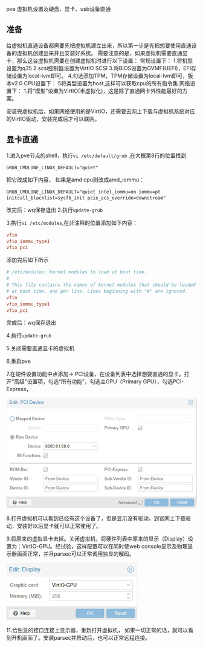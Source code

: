 pve 虚拟机设置及硬盘、显卡、usb设备直通

## 准备

给虚拟机直通设备都需要先把虚拟机建立出来，所以第一步是先把想要使用直通设备的虚拟机创建出来并且安装好系统。
需要注意的是，如果虚拟机需要直通显卡，那么这台虚拟机需要在创建虚拟机时进行以下设置：
常规设置下：
1.将机型设置为q35
2.scsi控制器设置为VirtIO SCSI
3.将BIOS设置为OVMF(UEFI)，EFI存储设置为local-lvm即可。
4.勾选添加TPM，TPM存储设置为local-lvm即可，版本v2.0
CPU设置下：
5将类型设置为host,这样可以获取cpu的所有指令集
网络设置下：
1.将“模型”设置为VirtIO(半虚拟化)，这是除了直通网卡外性能最好的方案。

安装完虚拟机后，如果网络使用的是VirtIO，还需要去网上下载与虚拟机系统对应的VirtIO驱动，安装完成后才可以联网。

## 显卡直通


1.进入pve节点的shell，执行`vi /etc/default/grub` ,在大概第8行的位置找到

```
GRUB_CMDLINE_LINUX_DEFAULT="quiet"
```

把它改成如下内容， 如果是amd cpu则改成amd_iommu：

```
GRUB_CMDLINE_LINUX_DEFAULT="quiet intel_iommu=on iommu=pt initcall_blacklist=sysfb_init pcie_acs_override=downstream"

```

改完后：wq保存退出
2.执行`update-grub`

3.执行`vi /etc/modules`,在非注释的位置添加如下内容：

```ini
vfio
vfio_iommu_type1
vfio_pci
```

添加完后如下所示

```ini
# /etc/modules: kernel modules to load at boot time.
#
# This file contains the names of kernel modules that should be loaded
# at boot time, one per line. Lines beginning with "#" are ignored.
vfio
vfio_iommu_type1
vfio_pci
```

完成后：wq保存退出

4.执行`update-grub`

5.关闭需要直通显卡的虚拟机

6,重启pve

7.在硬件设置功能中点添加-> PCI设备，在设备列表中选择想要直通的显卡。打开“高级"设置项，勾选“所有功能”，勾选主GPU（Primary GPU），勾选PCI-Express，

![452a79b828df411fb716e70164355868.png](../_resources/452a79b828df411fb716e70164355868.png)

8.打开虚拟机可以看到已经有这个设备了，但是显示没有驱动，到官网上下载驱动，安装好以后显卡就可以正常使用了。

9.将原来的虚拟显卡去掉。关闭虚拟机，将硬件列表中原来的显示（Display）设置为：VirtIO-GPU。经试验，这样配置可以在同时使web console显示及物理显示器画面正常，并且parsec可以正常调用独显的解码。

![dfc3c7b2041a4e40bb29965623c648ff.png](../_resources/dfc3c7b2041a4e40bb29965623c648ff.png)

11.给独显的接口连接上显示器，重新打开虚拟机， 如果一切正常的话，就可以看到开机画面了。安装parsec并启动后，也可以正常远程连接。
